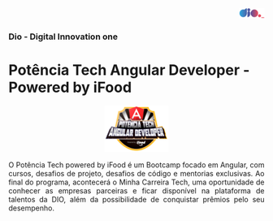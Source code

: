<p align="right">
  <img src="assets/dio-logo.png" width="10%">
</p>
<h3> Dio - Digital Innovation one </h3>
<h1>Potência Tech Angular Developer - Powered by iFood</h1>

<p align="center">
  <a href="https://github.com/tawaramartins/bootcamp-developer-dio">
  <img src="assets/angular-developer.png" width="25%">
  </a>
</p>

<p align="justify">O Potência Tech powered by iFood é um Bootcamp focado em Angular, com cursos, desafios de projeto, desafios de código e mentorias exclusivas.
Ao final do programa, acontecerá o Minha Carreira Tech, uma oportunidade de conhecer as empresas parceiras e ficar disponível na plataforma de talentos da DIO, além da possibilidade de conquistar prêmios pelo seu desempenho.</p>

